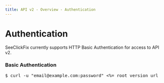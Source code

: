 ```yaml
---
title: API v2 - Overview - Authentication
---
```


# Authentication

SeeClickFix currently supports HTTP Basic Authentication for access to API v2. 

### Basic Authentication

<pre class="terminal">
$ curl -u "email@example.com:password" <%= root_version_url %>/profile
</pre>
